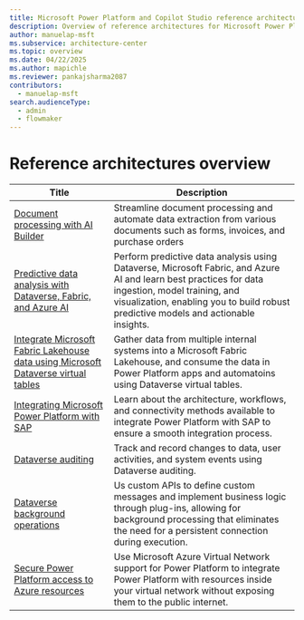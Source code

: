 ```yaml
---
title: Microsoft Power Platform and Copilot Studio reference architectures overview
description: Overview of reference architectures for Microsoft Power Platform and Copilot Studio
author: manuelap-msft
ms.subservice: architecture-center
ms.topic: overview
ms.date: 04/22/2025
ms.author: mapichle
ms.reviewer: pankajsharma2087
contributors: 
  - manuelap-msft
search.audienceType: 
  - admin
  - flowmaker
---
```


# Reference architectures overview

| Title | Description |
| --- | --- |
| [Document processing with AI Builder](ai-document-processing.md) | Streamline document processing and automate data extraction from various documents such as forms, invoices, and purchase orders |
| [Predictive data analysis with Dataverse, Fabric, and Azure AI](ai-predictive-data-analysis.md) | Perform predictive data analysis using Dataverse, Microsoft Fabric, and Azure AI and learn best practices for data ingestion, model training, and visualization, enabling you to build robust predictive models and actionable insights. |
| [​Integrate Microsoft Fabric Lakehouse data using Microsoft Dataverse virtual tables](app-integrate-lakehouse.md) | Gather data from multiple internal systems into a Microsoft Fabric Lakehouse, and consume the data in Power Platform apps and automatoins using Dataverse virtual tables. |
| [Integrating Microsoft Power Platform with SAP](arch-pattern-sap.md) | Learn about the architecture, workflows, and connectivity methods available to integrate Power Platform with SAP to ensure a smooth integration process. |
| [Dataverse auditing](dataverse-auditing.md) | Track and record changes to data, user activities, and system events using Dataverse auditing.|
| [Dataverse background operations](dataverse-background-operations.md) | Us custom APIs to define custom messages and implement business logic through plug-ins, allowing for background processing that eliminates the need for a persistent connection during execution. |
| [Secure Power Platform access to Azure resources](secure-access-azure-resources.md) | Use Microsoft Azure Virtual Network support for Power Platform to integrate Power Platform with resources inside your virtual network without exposing them to the public internet. |
